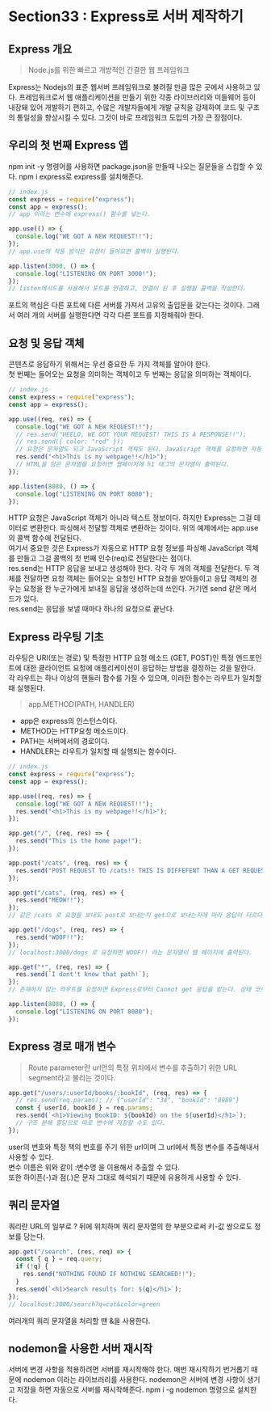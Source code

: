 # Section33 : Express로 서버 제작하기

## Express 개요

> Node.js를 위한 빠르고 개방적인 간결한 웹 프레임워크

Express는 Nodejs의 표준 웹서버 프레임워크로 불려질 만큼 많은 곳에서 사용하고 있다. 프레임워크로서 웹 애플리케이션을 만들기 위한 각종 라이브러리와 미들웨어 등이 내장돼 있어 개발하기 편하고, 수많은 개발자들에게 개발 규칙을 강제하여 코드 및 구조의 통일성을 향상시킬 수 있다. 그것이 바로 프레임워크 도입의 가장 큰 장점이다.

## 우리의 첫 번째 Express 앱

npm init -y 명령어를 사용하면 package.json을 만들때 나오는 질문들을 스킵할 수 있다. npm i express로 express를 설치해준다.

```js
// index.js
const express = require("express");
const app = express();
// app 이라는 변수에 express() 함수를 넣는다.

app.use(() => {
  console.log("WE GOT A NEW REQUEST!!");
});
// app.use의 작동 방식은 요청이 들어오면 콜백이 실행된다.

app.listen(3000, () => {
  console.log("LISTENING ON PORT 3000!");
});
// listen메서드를 사용해서 포트를 연결하고, 연결이 된 후 실행될 콜백을 작성한다.
```

포트의 핵심은 다른 포트에 다른 서버를 가져서 고유의 출입문을 갖는다는 것이다. 그래서 여러 개의 서버를 실행한다면 각각 다른 포트를 지정해줘야 한다.

## 요청 및 응답 객체

콘텐츠로 응답하기 위해서는 우선 중요한 두 가지 객체를 알아야 한다.  
첫 번째는 들어오는 요청을 의미하는 객체이고 두 번째는 응답을 의미하는 객체이다.

```js
// index.js
const express = require("express");
const app = express();

app.use((req, res) => {
  console.log("WE GOT A NEW REQUEST!!");
  // res.send("HEELO, WE GOT YOUR REQUEST! THIS IS A RESPONSE!!");
  // res.send({ color: "red" });
  // 요청은 문자열도 되고 JavaScript 객체도 된다. JavaScript 객체를 요청하면 자동으로 JSON으로 변환되어 온다. header에서 확인할 수 있다.
  res.send("<h1>This is my webpage!!</h1>");
  // HTML을 담은 문자열을 요청하면 웹페이지에 h1 태그의 문자열이 출력된다.
});

app.listen(8080, () => {
  console.log("LISTENING ON PORT 8080");
});
```

HTTP 요청은 JavaScript 객체가 아니라 텍스트 정보이다. 하지만 Express는 그걸 데이터로 변환한다. 파싱해서 전달할 객체로 변환하는 것이다. 위의 예제에서는 app.use의 콜백 함수에 전달된다.  
여기서 중요한 것은 Express가 자동으로 HTTP 요청 정보를 파싱해 JavaScript 객체를 만들고 그걸 콜백의 첫 번째 인수(req)로 전달한다는 점이다.  
res.send는 HTTP 응답을 보내고 생성해야 한다. 각각 두 개의 객체를 전달한다. 두 객체를 전달하면 요청 객체는 들어오는 요청인 HTTP 요청을 받아들이고 응답 객체의 경우는 요청을 한 누군가에게 보내질 응답을 생성하는데 쓰인다. 거기엔 send 같은 메서드가 있다.  
res.send는 응답을 보낼 때마다 하나의 요청으로 끝난다.

## Express 라우팅 기초

라우팅은 URI(또는 경로) 및 특정한 HTTP 요청 메소드 (GET, POST)인 특정 엔드포인트에 대한 클라이언트 요청에 애플리케이션이 응답하는 방법을 결정하는 것을 말한다.  
각 라우트는 하나 이상의 핸들러 함수를 가질 수 있으며, 이러한 함수는 라우트가 일치할 때 실행된다.

> app.METHOD(PATH, HANDLER)

- app은 express의 인스턴스이다.
- METHOD는 HTTP요청 메소드이다.
- PATH는 서버에서의 경로이다.
- HANDLER는 라우트가 일치할 때 실행되는 함수이다.

```js
// index.js
const express = require("express");
const app = express();

app.use((req, res) => {
  console.log("WE GOT A NEW REQUEST!!");
  res.send("<h1>This is my webpage!!</h1>");
});

app.get("/", (req, res) => {
  res.send("This is the home page!");
});

app.post("/cats", (req, res) => {
  res.send("POST REQUEST TO /cats!! THIS IS DIFFEFENT THAN A GET REQUEST!");
});

app.get("/cats", (req, res) => {
  res.send("MEOW!!");
});
// 같은 /cats 로 요청을 보내도 post로 보내는지 get으로 보내는지에 따라 응답이 다르다.

app.get("/dogs", (req, res) => {
  res.send("WOOF!!");
});
// localhost:3000/dogs 로 요청하면 WOOF!! 라는 문자열이 웹 페이지에 출력된다.

app.get("*", (req, res) => {
  res.send(`I dont't know that path!`);
});
// 존재하지 않는 라우트를 요청하면 Express로부터 Cannot get 응답을 받는다. 상태 코드 404(Not Found)인 경우이다.

app.listen(8080, () => {
  console.log("LISTENING ON PORT 8080");
});
```

## Express 경로 매개 변수

> Route parameter란 url안의 특정 위치에서 변수를 추출하기 위한 URL segment라고 불리는 것이다.

```js
app.get("/users/:userId/books/:bookId", (req, res) => {
  // res.send(req.params); // {"userId": "34", "bookId": "8989"}
  const { userId, bookId } = req.params;
  res.send(`<h1>Viewing BookID: ${bookId} on the ${userId}</h1>`);
  // 구조 분해 할당으로 따로 변수에 저장할 수도 있다.
});
```

user의 번호와 특정 책의 번호를 주기 위한 url이며 그 url에서 특정 변수를 추출해내서 사용할 수 있다.  
변수 이름은 위와 같이 :변수명 을 이용해서 추출할 수 있다.  
또한 하이픈(-)과 점(.)은 문자 그대로 해석되기 때문에 유용하게 사용할 수 있다.

## 쿼리 문자열

쿼리란 URL의 일부로 ? 뒤에 위치하며 쿼리 문자열의 한 부분으로써 키-값 쌍으로도 정보를 담는다.

```js
app.get("/search", (res, req) => {
  const { q } = req.query;
  if (!q) {
    res.send("NOTHING FOUND IF NOTHING SEARCHED!!");
  }
  res.send(`<h1>Search results for: ${q}</h1>`);
});
// localhost:3000/search?q=cat&color=green
```

여러개의 쿼리 문자열을 처리할 땐 &을 사용한다.

## nodemon을 사용한 서버 재시작

서버에 변경 사항을 적용하려면 서버를 재시작해야 한다. 매번 재시작하기 번거롭기 때문에 nodemon 이라는 라이브러리를 사용한다. nodemon은 서버에 변경 사항이 생기고 저장을 하면 자동으로 서버를 재시작해준다.
npm i -g nodemon 명령으로 설치한다.
